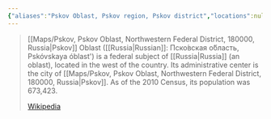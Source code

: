```yaml
---
{"aliases":"Pskov Oblast, Pskov region, Pskov district","locations":null,"tag":null,"date":null,"dg-home":false,"dg-publish":true,"dg-pass-frontmatter":true,"location":[57.5358729,28.8586826],"permalink":"/maps/pskov-oblast-northwestern-federal-district-russia/","dgHomeLink":true,"dgPassFrontmatter":true}
---
```



> [[Maps/Pskov, Pskov Oblast, Northwestern Federal District, 180000, Russia|Pskov]] Oblast ([[Russia|Russian]]: Пско́вская о́бласть, Pskóvskaya óblast') is a federal subject of [[Russia|Russia]] (an oblast), located in the west of the country. Its administrative center is the city of [[Maps/Pskov, Pskov Oblast, Northwestern Federal District, 180000, Russia|Pskov]]. As of the 2010 Census, its population was 673,423.
>
> [Wikipedia](https://en.wikipedia.org/wiki/Pskov%20Oblast)
